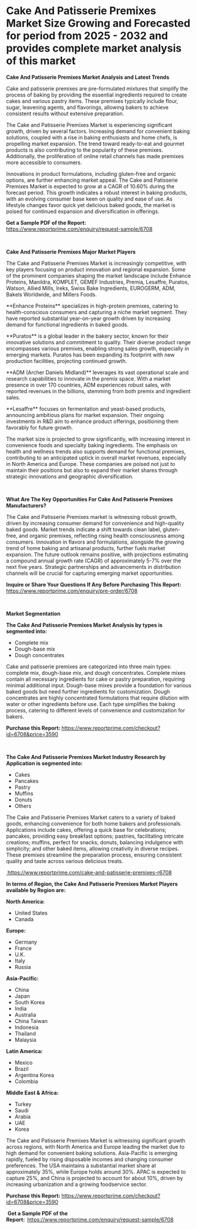 <p><h1>Cake And Patisserie Premixes Market Size Growing and Forecasted for period from 2025 - 2032 and provides complete market analysis of this market</h1></p><p><strong>Cake And Patisserie Premixes Market Analysis and Latest Trends</strong></p>
<p><p>Cake and patisserie premixes are pre-formulated mixtures that simplify the process of baking by providing the essential ingredients required to create cakes and various pastry items. These premixes typically include flour, sugar, leavening agents, and flavorings, allowing bakers to achieve consistent results without extensive preparation.</p><p>The Cake and Patisserie Premixes Market is experiencing significant growth, driven by several factors. Increasing demand for convenient baking solutions, coupled with a rise in baking enthusiasts and home chefs, is propelling market expansion. The trend toward ready-to-eat and gourmet products is also contributing to the popularity of these premixes. Additionally, the proliferation of online retail channels has made premixes more accessible to consumers.</p><p>Innovations in product formulations, including gluten-free and organic options, are further enhancing market appeal. The Cake and Patisserie Premixes Market is expected to grow at a CAGR of 10.60% during the forecast period. This growth indicates a robust interest in baking products, with an evolving consumer base keen on quality and ease of use. As lifestyle changes favor quick yet delicious baked goods, the market is poised for continued expansion and diversification in offerings.</p></p>
<p><strong>Get a Sample PDF of the Report:&nbsp;</strong> <a href="https://www.reportprime.com/enquiry/request-sample/6708?utm_campaign=4428&utm_medium=2&utm_source=Github&utm_content=ia&utm_term=16052025&utm_id=cake-and-patisserie-premixes">https://www.reportprime.com/enquiry/request-sample/6708</a></p>
<p>&nbsp;</p>
<p><strong>Cake And Patisserie Premixes Major Market Players</strong></p>
<p><p>The Cake and Patisserie Premixes Market is increasingly competitive, with key players focusing on product innovation and regional expansion. Some of the prominent companies shaping the market landscape include Enhance Proteins, Manildra, KOMPLET, GEMEF Industries, Premia, Lesaffre, Puratos, Watson, Allied Mills, Ireks, Swiss Bake Ingredients, EUROGERM, ADM, Bakels Worldwide, and Millers Foods.</p><p>**Enhance Proteins** specializes in high-protein premixes, catering to health-conscious consumers and capturing a niche market segment. They have reported substantial year-on-year growth driven by increasing demand for functional ingredients in baked goods.</p><p>**Puratos** is a global leader in the bakery sector, known for their innovative solutions and commitment to quality. Their diverse product range encompasses various premixes, enabling strong sales growth, especially in emerging markets. Puratos has been expanding its footprint with new production facilities, projecting continued growth.</p><p>**ADM (Archer Daniels Midland)** leverages its vast operational scale and research capabilities to innovate in the premix space. With a market presence in over 170 countries, ADM experiences robust sales, with reported revenues in the billions, stemming from both premix and ingredient sales.</p><p>**Lesaffre** focuses on fermentation and yeast-based products, announcing ambitious plans for market expansion. Their ongoing investments in R&D aim to enhance product offerings, positioning them favorably for future growth.</p><p>The market size is projected to grow significantly, with increasing interest in convenience foods and specialty baking ingredients. The emphasis on health and wellness trends also supports demand for functional premixes, contributing to an anticipated uptick in overall market revenues, especially in North America and Europe. These companies are poised not just to maintain their positions but also to expand their market shares through strategic innovations and geographic diversification.</p></p>
<p>&nbsp;</p>
<p><strong>What Are The Key Opportunities For Cake And Patisserie Premixes Manufacturers?</strong></p>
<p><p>The Cake and Patisserie Premixes market is witnessing robust growth, driven by increasing consumer demand for convenience and high-quality baked goods. Market trends indicate a shift towards clean label, gluten-free, and organic premixes, reflecting rising health consciousness among consumers. Innovation in flavors and formulations, alongside the growing trend of home baking and artisanal products, further fuels market expansion. The future outlook remains positive, with projections estimating a compound annual growth rate (CAGR) of approximately 5-7% over the next five years. Strategic partnerships and advancements in distribution channels will be crucial for capturing emerging market opportunities.</p></p>
<p><strong>Inquire or Share Your Questions If Any Before Purchasing This Report:</strong> <a href="https://www.reportprime.com/enquiry/pre-order/6708?utm_campaign=4428&utm_medium=2&utm_source=Github&utm_content=ia&utm_term=16052025&utm_id=cake-and-patisserie-premixes">https://www.reportprime.com/enquiry/pre-order/6708</a></p>
<p>&nbsp;</p>
<p><strong>Market Segmentation</strong></p>
<p><strong>The Cake And Patisserie Premixes Market Analysis by types is segmented into:</strong></p>
<p><ul><li>Complete mix</li><li>Dough-base mix</li><li>Dough concentrates</li></ul></p>
<p><p>Cake and patisserie premixes are categorized into three main types: complete mix, dough-base mix, and dough concentrates. Complete mixes contain all necessary ingredients for cake or pastry preparation, requiring minimal additional input. Dough-base mixes provide a foundation for various baked goods but need further ingredients for customization. Dough concentrates are highly concentrated formulations that require dilution with water or other ingredients before use. Each type simplifies the baking process, catering to different levels of convenience and customization for bakers.</p></p>
<p><strong>Purchase this Report:&nbsp;</strong><a href="https://www.reportprime.com/checkout?id=6708&price=3590&utm_campaign=4428&utm_medium=2&utm_source=Github&utm_content=ia&utm_term=16052025&utm_id=cake-and-patisserie-premixes">https://www.reportprime.com/checkout?id=6708&price=3590</a></p>
<p>&nbsp;</p>
<p><strong>The Cake And Patisserie Premixes Market Industry Research by Application is segmented into:</strong></p>
<p><ul><li>Cakes</li><li>Pancakes</li><li>Pastry</li><li>Muffins</li><li>Donuts</li><li>Others</li></ul></p>
<p><p>The Cake and Patisserie Premixes Market caters to a variety of baked goods, enhancing convenience for both home bakers and professionals. Applications include cakes, offering a quick base for celebrations; pancakes, providing easy breakfast options; pastries, facilitating intricate creations; muffins, perfect for snacks; donuts, balancing indulgence with simplicity; and other baked items, allowing creativity in diverse recipes. These premixes streamline the preparation process, ensuring consistent quality and taste across various delicious treats.</p></p>
<p><a href="https://www.reportprime.com/cake-and-patisserie-premixes-r6708?utm_campaign=4428&utm_medium=2&utm_source=Github&utm_content=ia&utm_term=16052025&utm_id=cake-and-patisserie-premixes">&nbsp;https://www.reportprime.com/cake-and-patisserie-premixes-r6708</a></p>
<p><strong>In terms of Region, the Cake And Patisserie Premixes Market Players available by Region are:</strong></p>
<p>
    <p> <strong> North America: </strong>
        <ul>
            <li>United States</li>
            <li>Canada</li>
        </ul>
        </p> 
    <p> <strong> Europe: </strong>
        <ul>
            <li>Germany</li>
            <li>France</li>
            <li>U.K.</li>
            <li>Italy</li>
            <li>Russia</li>
        </ul>
        </p> 
    <p> <strong> Asia-Pacific: </strong>
        <ul>
            <li>China</li>
            <li>Japan</li>
            <li>South Korea</li>
            <li>India</li>
            <li>Australia</li>
            <li>China Taiwan</li>
            <li>Indonesia</li>
            <li>Thailand</li>
            <li>Malaysia</li>
        </ul>
        </p> 
    <p> <strong> Latin America: </strong>
        <ul>
            <li>Mexico</li>
            <li>Brazil</li>
            <li>Argentina Korea</li>
            <li>Colombia</li>
        </ul>
        </p> 
    <p> <strong> Middle East & Africa: </strong>
        <ul>
            <li>Turkey</li>
            <li>Saudi</li>
            <li>Arabia</li>
            <li>UAE</li>
            <li>Korea</li>
        </ul>
    </p>
    </p>
<p><p>The Cake and Patisserie Premixes Market is witnessing significant growth across regions, with North America and Europe leading the market due to high demand for convenient baking solutions. Asia-Pacific is emerging rapidly, fueled by rising disposable incomes and changing consumer preferences. The USA maintains a substantial market share at approximately 35%, while Europe holds around 30%. APAC is expected to capture 25%, and China is projected to account for about 10%, driven by increasing urbanization and a growing foodservice sector.</p></p>
<p><strong>Purchase this Report: </strong><a href="https://www.reportprime.com/checkout?id=6708&price=3590&utm_campaign=4428&utm_medium=2&utm_source=Github&utm_content=ia&utm_term=16052025&utm_id=cake-and-patisserie-premixes">https://www.reportprime.com/checkout?id=6708&price=3590</a></p>
<p>&nbsp;<strong>Get a Sample PDF of the Report:&nbsp;&nbsp;</strong><a href="https://www.reportprime.com/enquiry/request-sample/6708?utm_campaign=4428&utm_medium=2&utm_source=Github&utm_content=ia&utm_term=16052025&utm_id=cake-and-patisserie-premixes">https://www.reportprime.com/enquiry/request-sample/6708</a></p>
<p><strong></strong></p>
<p><p></p><p></p><p></p></p>